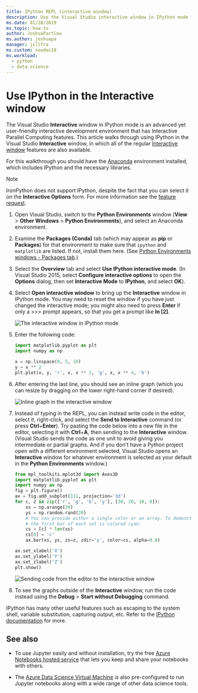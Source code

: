 ```yaml
---
title: IPython REPL (interactive window)
description: Use the Visual Studio interactive window in IPython mode for a user-friendly interactive development environment with Interactive Parallel Computing features.
ms.date: 01/28/2019
ms.topic: how-to
author: JoshuaPartlow
ms.author: joshuapa
manager: jillfra
ms.custom: seodec18
ms.workload:
  - python
  - data-science
---
```


# Use IPython in the Interactive window

The Visual Studio **Interactive** window in IPython mode is an advanced yet user-friendly interactive development environment that has Interactive Parallel Computing features. This article walks through using IPython in the Visual Studio **Interactive** window, in which all of the regular [Interactive window](python-interactive-repl-in-visual-studio.md) features are also available.

For this walkthrough you should have the [Anaconda](https://www.continuum.io) environment installed, which includes IPython and the necessary libraries.

> [!Note]
> IronPython does not support IPython, despite the fact that you can select it on the **Interactive Options** form. For more information see the [feature request](https://github.com/Microsoft/PTVS/issues/84).

1. Open Visual Studio, switch to the **Python Environments** window (**View** > **Other Windows** > **Python Environments**), and select an Anaconda environment.

2. Examine the **Packages (Conda)** tab (which may appear as **pip** or **Packages**) for that environment to make sure that `ipython` and `matplotlib` are listed. If not, install them here. (See [Python Environments windows - Packages tab](python-environments-window-tab-reference.md).)

3. Select the **Overview** tab and select **Use IPython interactive mode**. (In Visual Studio 2015, select **Configure interactive options** to open the **Options** dialog, then set **Interactive Mode** to **IPython**, and select **OK**).

4. Select **Open interactive window** to bring up the **Interactive** window in IPython mode. You may need to reset the window if you have just changed the interactive mode; you might also need to press **Enter** if only a >>> prompt appears, so that you get a prompt like **In [2]**.

    ![The interactive window in IPython mode](media/ipython-repl-03.png)

5. Enter the following code:

   ```python
   import matplotlib.pyplot as plt
   import numpy as np

   x = np.linspace(0, 5, 10)
   y = x ** 2
   plt.plot(x, y, 'r', x, x ** 3, 'g', x, x ** 4, 'b')
   ```

6. After entering the last line, you should see an inline graph (which you can resize by dragging on the lower right-hand corner if desired).

    ![Inline graph in the interactive window](media/ipython-repl-04.png)

7. Instead of typing in the REPL, you can instead write code in the editor, select it, right-click, and select the **Send to Interactive** command (or press **Ctrl**+**Enter**). Try pasting the code below into a new file in the editor, selecting it with **Ctrl**+**A**, then sending to the **Interactive** window. (Visual Studio sends the code as one unit to avoid giving you intermediate or partial graphs. And if you don't have a Python project open with a different environment selected, Visual Studio opens an **Interactive** window for whatever environment is selected as your default in the **Python Environments** window.)

    ```python
    from mpl_toolkits.mplot3d import Axes3D
    import matplotlib.pyplot as plt
    import numpy as np
    fig = plt.figure()
    ax = fig.add_subplot(111, projection='3d')
    for c, z in zip(['r', 'g', 'b', 'y'], [30, 20, 10, 0]):
        xs = np.arange(20)
        ys = np.random.rand(20)
        # You can provide either a single color or an array. To demonstrate this,
        # the first bar of each set is colored cyan.
        cs = [c] * len(xs)
        cs[0] = 'c'
        ax.bar(xs, ys, zs=z, zdir='y', color=cs, alpha=0.8)

    ax.set_xlabel('X')
    ax.set_ylabel('Y')
    ax.set_zlabel('Z')
    plt.show()
    ```

    ![Sending code from the editor to the interactive window](media/ipython-repl-05.png)

8. To see the graphs outside of the **Interactive** window, run the code instead using the **Debug** > **Start without Debugging** command.

IPython has many other useful features such as escaping to the system shell, variable substitution, capturing output, etc. Refer to the [IPython documentation](https://ipython.org/documentation.html) for more.

## See also

- To use Jupyter easily and without installation, try the free [Azure Notebooks hosted service](https://notebooks.azure.com/) that lets you keep and share your notebooks with others.

- The [Azure Data Science Virtual Machine](/azure/machine-learning/data-science-virtual-machine/overview) is also pre-configured to run Jupyter notebooks along with a wide range of other data science tools.
